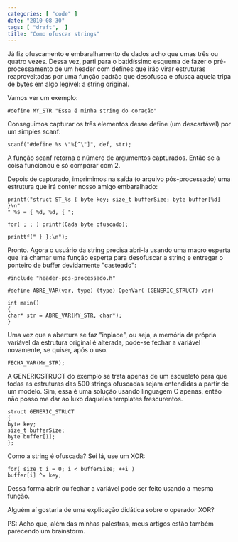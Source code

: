 ```yaml
---
categories: [ "code" ]
date: "2010-08-30"
tags: [ "draft",  ]
title: "Como ofuscar strings"
---
```

Já fiz ofuscamento e embaralhamento de dados acho que umas três ou
quatro vezes. Dessa vez, parti para o batidíssimo esquema de fazer o
pré-processamento de um header com defines que irão virar estruturas
reaproveitadas por uma função padrão que desofusca e ofusca aquela
tripa de bytes em algo legível: a string original.

Vamos ver um exemplo:

    
    #define MY_STR "Essa é minha string do coração"

Conseguimos capturar os três elementos desse define (um descartável)
por um simples scanf:

    
    scanf("#define %s \"%[^\"]", def, str);

A função scanf retorna o número de argumentos capturados. Então se
a coisa funcionou é só comparar com 2.

Depois de capturado, imprimimos na saída (o arquivo pós-processado)
uma estrutura que irá conter nosso amigo embaralhado:

    
    printf("struct ST_%s { byte key; size_t bufferSize; byte buffer[%d]
    }\n"
	" %s = { %d, %d, { ";
    
    for( ; ; ) printf(Cada byte ofuscado);
    
    printtf(" } };\n");

Pronto. Agora o usuário da string precisa abri-la usando uma macro
esperta que irá chamar uma função esperta para desofuscar a string
e entregar o ponteiro de buffer devidamente "casteado":

    
    #include "header-pos-processado.h"
    
    #define ABRE_VAR(var, type) (type) OpenVar( (GENERIC_STRUCT) var)
    
    int main()
    {
	char* str = ABRE_VAR(MY_STR, char*);
    }

Uma vez que a abertura se faz "inplace", ou seja, a memória da própria
variável da estrutura original é alterada, pode-se fechar a variável
novamente, se quiser, após o uso.

    
    FECHA_VAR(MY_STR);

A GENERICSTRUCT do exemplo se trata apenas de um esqueleto para que
todas as estruturas das 500 strings ofuscadas sejam entendidas a partir
de um modelo. Sim, essa é uma solução usando linguagem C apenas,
então não posso me dar ao luxo daqueles templates frescurentos.

    
    struct GENERIC_STRUCT
    {
	byte key;
	size_t bufferSize;
	byte buffer[1];
    };

Como a string é ofuscada? Sei lá, use um XOR:

    
    for( size_t i = 0; i < bufferSize; ++i )
	buffer[i] ^= key;

Dessa forma abrir ou fechar a variável pode ser feito usando a mesma
função.

Alguém aí gostaria de uma explicação didática sobre o operador XOR?

PS: Acho que, além das minhas palestras, meus artigos estão também
parecendo um brainstorm. 
